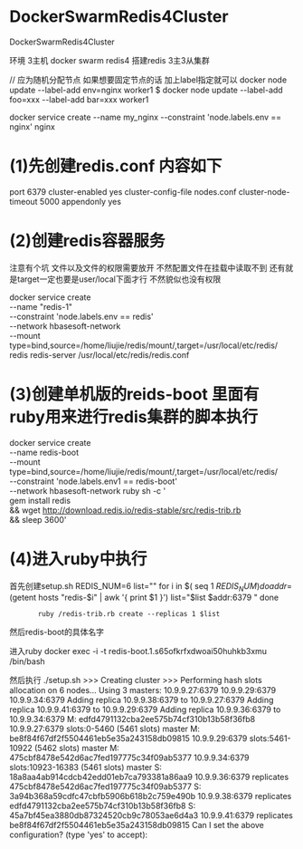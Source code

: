 # DockerSwarmRedis4Cluster
DockerSwarmRedis4Cluster

环境 3主机  docker swarm redis4 搭建redis 3主3从集群

// 应为随机分配节点 如果想要固定节点的话 加上label指定就可以
docker node update --label-add env=nginx worker1
$ docker node update --label-add foo=xxx --label-add bar=xxx worker1

docker service create --name my_nginx --constraint 'node.labels.env == nginx' nginx


# (1)先创建redis.conf 内容如下

port 6379
cluster-enabled yes
cluster-config-file nodes.conf
cluster-node-timeout 5000
appendonly yes



# (2)创建redis容器服务 
注意有个坑 文件以及文件的权限需要放开 不然配置文件在挂载中读取不到
           还有就是target一定也要是user/local下面才行 不然貌似也没有权限

docker service create   
--name "redis-1"   
--constraint 'node.labels.env == redis'   
--network hbasesoft-network   
--mount type=bind,source=/home/liujie/redis/mount/,target=/usr/local/etc/redis/   
redis redis-server /usr/local/etc/redis/redis.conf



# (3)创建单机版的reids-boot 里面有ruby用来进行redis集群的脚本执行
docker service create \
--name redis-boot \
--mount type=bind,source=/home/liujie/redis/mount/,target=/usr/local/etc/redis/ \
--constraint 'node.labels.env1 == redis-boot'  \
--network hbasesoft-network ruby sh -c '\
  gem install redis \
  && wget http://download.redis.io/redis-stable/src/redis-trib.rb \
  && sleep 3600'
  
  
# (4)进入ruby中执行

  首先创建setup.sh
           REDIS_NUM=6
           list=""
           for i in $( seq 1 $REDIS_NUM )
           do
             addr=$(getent hosts "redis-$i" | awk '{ print $1 }')
             list="$list $addr:6379 "
           done

           ruby /redis-trib.rb create --replicas 1 $list
  
  
  
  然后redis-boot的具体名字
  
  进入ruby
  docker exec  -i -t redis-boot.1.s65ofkrfxdwoai50huhkb3xmu /bin/bash
  
  然后执行 ./setup.sh
           >>> Creating cluster
           >>> Performing hash slots allocation on 6 nodes...
           Using 3 masters:
           10.9.9.27:6379
           10.9.9.29:6379
           10.9.9.34:6379
           Adding replica 10.9.9.38:6379 to 10.9.9.27:6379
           Adding replica 10.9.9.41:6379 to 10.9.9.29:6379
           Adding replica 10.9.9.36:6379 to 10.9.9.34:6379
           M: edfd4791132cba2ee575b74cf310b13b58f36fb8 10.9.9.27:6379
              slots:0-5460 (5461 slots) master
           M: be8f84f67df2f5504461eb5e35a243158db09815 10.9.9.29:6379
              slots:5461-10922 (5462 slots) master
           M: 475cbf8478e542d6ac7fed197775c34f09ab5377 10.9.9.34:6379
              slots:10923-16383 (5461 slots) master
           S: 18a8aa4ab914cdcb42edd01eb7ca793381a86aa9 10.9.9.36:6379
              replicates 475cbf8478e542d6ac7fed197775c34f09ab5377
           S: 3a94b368a59cdfc47cbfb5906b618b2c759e490b 10.9.9.38:6379
              replicates edfd4791132cba2ee575b74cf310b13b58f36fb8
           S: 45a7bf45ea3880db87324520cb9c78053ae6d4a3 10.9.9.41:6379
              replicates be8f84f67df2f5504461eb5e35a243158db09815
           Can I set the above configuration? (type 'yes' to accept): 
  




